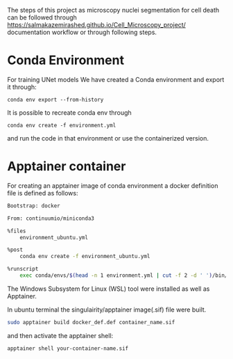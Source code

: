 The steps of this project as microscopy nuclei segmentation for cell death can be followed through https://salmakazemirashed.github.io/Cell_Microscopy_project/ documentation workflow
or through following steps.

# Conda Environment

For training UNet models We have created a Conda environment and export it
through:
```console
conda env export --from-history
```

It is possible to recreate conda env through
```console
conda env create -f environment.yml
```
and run the code in that environment or use the containerized version.

# Apptainer container
For creating an apptainer image of conda environment a docker definition file is defined as follows:
```bash
Bootstrap: docker

From: continuumio/miniconda3

%files
    environment_ubuntu.yml

%post
    conda env create -f environment_ubuntu.yml

%runscript
    exec conda/envs/$(head -n 1 environment.yml | cut -f 2 -d ' ')/bin/"$@"
```



The Windows Subsystem for Linux (WSL) tool were installed as well as Apptainer.

In ubuntu terminal the singulairity/apptainer image(.sif) file were built.

```bash
sudo apptainer build docker_def.def container_name.sif
```

and then activate the apptainer shell:

```bash
apptainer shell your-container-name.sif
```

